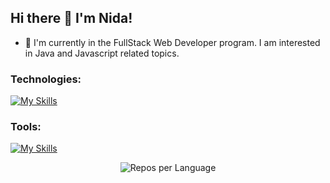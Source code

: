## Hi there 👋 I'm Nida!

- 🌱 I'm currently in the FullStack Web Developer program. I am interested in Java and Javascript related topics.

### Technologies:
[![My Skills](https://skillicons.dev/icons?i=java,spring,js,html,css,mysql,postgres,&theme=light)](https://skillicons.dev)

### Tools:
[![My Skills](https://skillicons.dev/icons?i=idea,postman,bootstrap,vscode&theme=light)](https://skillicons.dev)

<div align="center">
  <img src="http://github-profile-summary-cards.vercel.app/api/cards/repos-per-language?username=nidaonder&theme=nord_dark" alt="Repos per Language">
</div>
<!--

![](http://github-profile-summary-cards.vercel.app/api/cards/repos-per-language?username=nidaonder&theme=aura_dark)

[![GitHub Streak](https://streak-stats.demolab.com?user=nidaonder&theme=rising-sun&hide_border=true&date_format=j%20M%5B%20Y%5D)](https://git.io/streak-stats) 

[![Anurag's GitHub stats](https://github-readme-stats.vercel.app/api?username=nidaonder)](https://github.com/anuraghazra/github-readme-stats)

**nidaonder/nidaonder** is a ✨ _special_ ✨ repository because its `README.md` (this file) appears on your GitHub profile.

Here are some ideas to get you started:

- 🔭 I’m currently working on ...
- 🌱 I’m currently learning ...
- 👯 I’m looking to collaborate on ...
- 🤔 I’m looking for help with ...
- 💬 Ask me about ...
- 📫 How to reach me: ...
- 😄 Pronouns: ...
- ⚡ Fun fact: ...
-->
